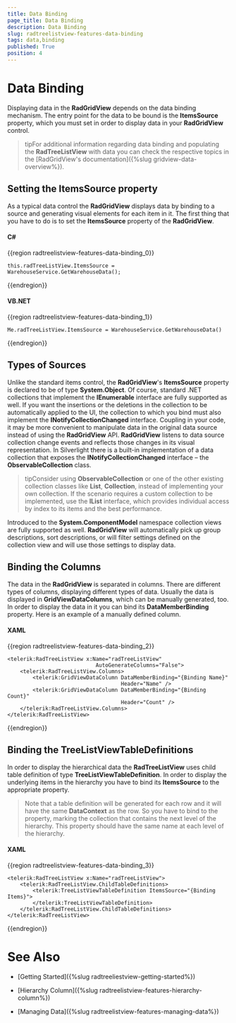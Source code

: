 ```yaml
---
title: Data Binding
page_title: Data Binding
description: Data Binding
slug: radtreelistview-features-data-binding
tags: data,binding
published: True
position: 4
---
```


# Data Binding



Displaying data in the __RadGridView__ depends on the data binding mechanism. The entry point for the data to be bound is the __ItemsSource__ property, which you must set in order to display data in your __RadGridView__ control. 

>tipFor additional information regarding data binding and populating the __RadTreeListView__ with data you can check the respective topics in the [RadGridView's documentation]({%slug gridview-data-overview%}).

## Setting the ItemsSource property

As a typical data control the __RadGridView__ displays data by binding to a source and generating visual elements for each item in it. The first thing that you have to do is to set the __ItemsSource__ property of the __RadGridView__.

#### __C#__

{{region radtreelistview-features-data-binding_0}}

	this.radTreeListView.ItemsSource = WarehouseService.GetWarehouseData();
{{endregion}}



#### __VB.NET__

{{region radtreelistview-features-data-binding_1}}

	Me.radTreeListView.ItemsSource = WarehouseService.GetWarehouseData()
{{endregion}}



## Types of Sources

Unlike the standard items control, the __RadGridView__'s __ItemsSource__ property is declared to be of type __System.Object__. Of course, standard .NET collections that implement the __IEnumerable__ interface are fully supported as well. If you want the insertions or the deletions in the collection to be automatically applied to the UI, the collection to which you bind must also implement the __INotifyCollectionChanged__ interface. Coupling in your code, it may be more convenient to manipulate data in the original data source instead of using the __RadGridView__ API. __RadGridView__ listens to data source collection change events and reflects those changes in its visual representation. In Silverlight there is a built-in implementation of a data collection that exposes the __INotifyCollectionChanged__ interface – the __ObservableCollection<T>__ class.

>tipConsider using __ObservableCollection<T>__ or one of the other existing collection classes like __List<T>__, __Collection<T>__, instead of implementing your own collection. If the scenario requires a custom collection to be implemented, use the __IList__ interface, which provides individual access by index to its items and the best performance.

Introduced to the __System.ComponentModel__ namespace collection views are fully supported as well. __RadGridView__ will automatically pick up group descriptions, sort descriptions, or will filter settings defined on the collection view and will use those settings to display data.

## Binding the Columns

The data in the __RadGridView__ is separated in columns. There are different types of columns, displaying different types of data. Usually the data is displayed in __GridViewDataColumns__, which can be manually generated, too. In order to display the data in it you can bind its __DataMemberBinding__ property. Here is an example of a manually defined column.

#### __XAML__

{{region radtreelistview-features-data-binding_2}}

	<telerik:RadTreeListView x:Name="radTreeListView"
	                            AutoGenerateColumns="False">
	    <telerik:RadTreeListView.Columns>
	        <telerik:GridViewDataColumn DataMemberBinding="{Binding Name}"
	                                    Header="Name" />
	        <telerik:GridViewDataColumn DataMemberBinding="{Binding Count}"
	                                    Header="Count" />
	    </telerik:RadTreeListView.Columns>
	</telerik:RadTreeListView>
{{endregion}}



## Binding the TreeListViewTableDefinitions

In order to display the hierarchical data the __RadTreeListView__ uses child table definition of type __TreeListViewTableDefinition__. In order to display the underlying items in the hierarchy you have to bind its __ItemsSource__ to the appropriate property.

>Note that a table definition will be generated for each row and it will have the same __DataContext__ as the row. So you have to bind to the property, marking the collection that contains the next level of the hierarchy. This property should have the same name at each level of the hierarchy. 

#### __XAML__

{{region radtreelistview-features-data-binding_3}}

	<telerik:RadTreeListView x:Name="radTreeListView">
	    <telerik:RadTreeListView.ChildTableDefinitions>
	        <telerik:TreeListViewTableDefinition ItemsSource="{Binding Items}">
	        </telerik:TreeListViewTableDefinition>
	    </telerik:RadTreeListView.ChildTableDefinitions>
	</telerik:RadTreeListView>
{{endregion}}



# See Also

 * [Getting Started]({%slug radtreeliestview-getting-started%})

 * [Hierarchy Column]({%slug radtreelistview-features-hierarchy-column%})

 * [Managing Data]({%slug radtreelistview-features-managing-data%})
